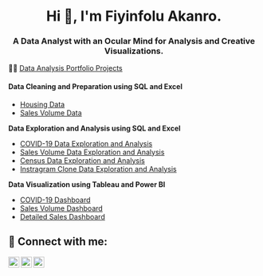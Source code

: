 <h1 align="center">Hi 👋, I'm Fiyinfolu Akanro.</h1>
<h3 align="center">A Data Analyst with an Ocular Mind for Analysis and Creative Visualizations.</h3>

👨‍💻 [Data Analysis Portfolio Projects](https://github.com/phiyin/Portfolio_Projects)

<h4><b>Data Cleaning and Preparation using SQL and Excel</b></h4>
 
 - [Housing Data](https://github.com/phiyin/Portfolio_Projects/blob/main/SQL%20Data%20Cleaning%20and%20Preparation%20-%20Housing%20Data)
 - [Sales Volume Data](https://github.com/phiyin/Portfolio_Projects/blob/main/Excel%20Data%20Cleaning%20and%20Preparation%20-%20Sales%20Volume%20Data2.xlsb)
 
<b>Data Exploration and Analysis using SQL and Excel</b>
 - [COVID-19 Data Exploration and Analysis](https://github.com/phiyin/Portfolio_Projects/blob/main/SQL%20Data%20Exploration%20and%20Analysis%20-%20COVID-19%20Data)
 - [Sales Volume Data Exploration and Analysis](https://github.com/phiyin/Portfolio_Projects/blob/main/Excel%20Data%20Exploration%20and%20Analysis%20-%20Sales%20Volume%20Data2.xlsb)
 - [Census Data Exploration and Analysis](https://github.com/phiyin/Portfolio_Projects/blob/main/SQL%20Data%20Exploration%20and%20Analysis%20-%20Census%20Data)
 - [Instragram Clone Data Exploration and Analysis](https://github.com/phiyin/Portfolio_Projects/blob/main/SQL%20Data%20Exploration%20and%20Analysis%20-%20Instagram%20Clone)
 
 <b>Data Visualization using Tableau and Power BI</b>
 - [COVID-19 Dashboard](https://public.tableau.com/authoring/Covid-19Dashboard_16628693682360/Dashboard1#1)
 - [Sales Volume Dashboard](https://github.com/phiyin/Portfolio_Projects/blob/main/Excel%20Data%20Visualization%20-%20Sales%20Volume%20Data2.xlsb)
 - [Detailed Sales Dashboard](https://github.com/phiyin/Portfolio_Projects/blob/main/Excel%20Data%20Visualization%20-%20Sales%20Volume%20Data2.xlsb)
 
<h2> 🤳 Connect with me:</h2>

[<img align="left" alt="fiyinakanro | Twitter" width="22px" src="https://cdn.jsdelivr.net/npm/simple-icons@v3/icons/twitter.svg" />][twitter]
[<img align="left" alt="fiyinakanro | LinkedIn" width="22px" src="https://cdn.jsdelivr.net/npm/simple-icons@v3/icons/linkedin.svg" />][linkedin]
[<img align="left" alt="fiyinakanro | Instagram" width="22px" src="https://cdn.jsdelivr.net/npm/simple-icons@v3/icons/instagram.svg" />][instagram]

[twitter]: https://twitter.com/fiyinakanro
[instagram]: https://www.instagram.com/fiyinakanro
[linkedin]: https://linkedin.com/in/fiyinfolu-olutomi-akanro-0a616a1b

<!--
**phiyin/phiyin** is a ✨ _special_ ✨ repository because its `README.md` (this file) appears on your GitHub profile.

Here are some ideas to get you started:

- 🔭 I’m currently working on ...
- 🌱 I’m currently learning ...
- 👯 I’m looking to collaborate on ...
- 🤔 I’m looking for help with ...
- 💬 Ask me about ...
- 📫 How to reach me: ...
- 😄 Pronouns: ...
- ⚡ Fun fact: ...
-->
